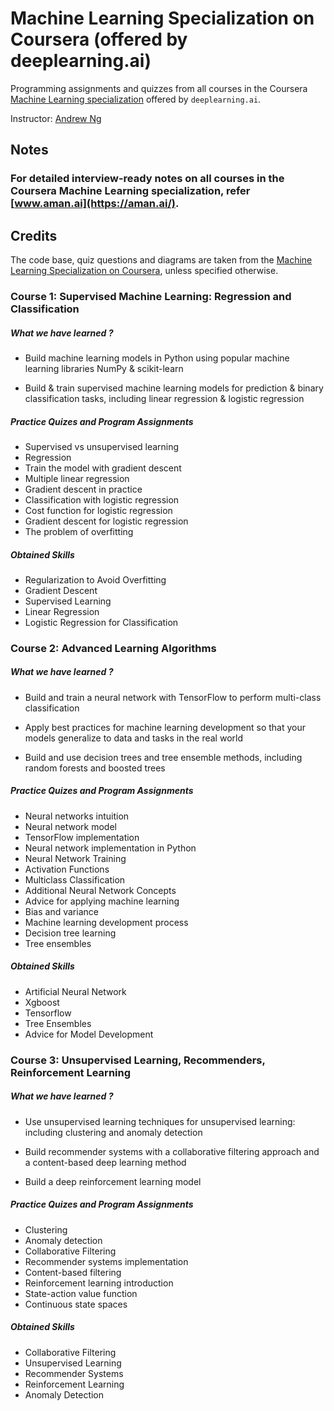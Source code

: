 # Machine Learning Specialization on Coursera (offered by deeplearning.ai)

Programming assignments and quizzes from all courses in the Coursera [Machine Learning specialization](https://www.coursera.org/specializations/machine-learning) offered by `deeplearning.ai`.

Instructor: [Andrew Ng](http://www.andrewng.org/)

## Notes

### For detailed interview-ready notes on all courses in the Coursera Machine Learning specialization, refer [www.aman.ai](https://aman.ai/).

## Credits

The code base, quiz questions and diagrams are taken from the [Machine Learning Specialization on Coursera](https://www.coursera.org/specializations/machine-learning), unless specified otherwise.


### Course 1: Supervised Machine Learning: Regression and Classification

##### What we have learned ?
- Build machine learning models in Python using popular machine learning libraries NumPy & scikit-learn

- Build & train supervised machine learning models for prediction & binary classification tasks, including linear regression & logistic regression

##### Practice Quizes and Program Assignments
- Supervised vs unsupervised learning
- Regression
- Train the model with gradient descent
- Multiple linear regression
- Gradient descent in practice
- Classification with logistic regression
- Cost function for logistic regression
- Gradient descent for logistic regression
- The problem of overfitting

##### Obtained Skills
- Regularization to Avoid Overfitting
- Gradient Descent
- Supervised Learning
- Linear Regression
- Logistic Regression for Classification

### Course 2: Advanced Learning Algorithms

##### What we have learned ?
- Build and train a neural network with TensorFlow to perform multi-class classification

- Apply best practices for machine learning development so that your models generalize to data and tasks in the real world

- Build and use decision trees and tree ensemble methods, including random forests and boosted trees

##### Practice Quizes and Program Assignments
- Neural networks intuition
- Neural network model
- TensorFlow implementation
- Neural network implementation in Python
- Neural Network Training
- Activation Functions
- Multiclass Classification
- Additional Neural Network Concepts
- Advice for applying machine learning
- Bias and variance
- Machine learning development process
- Decision tree learning
- Tree ensembles

##### Obtained Skills
- Artificial Neural Network
- Xgboost
- Tensorflow
- Tree Ensembles
- Advice for Model Development

### Course 3: Unsupervised Learning, Recommenders, Reinforcement Learning

##### What we have learned ?
- Use unsupervised learning techniques for unsupervised learning: including clustering and anomaly detection

- Build recommender systems with a collaborative filtering approach and a content-based deep learning method

- Build a deep reinforcement learning model

##### Practice Quizes and Program Assignments
- Clustering
- Anomaly detection
- Collaborative Filtering
- Recommender systems implementation
- Content-based filtering
- Reinforcement learning introduction
- State-action value function
- Continuous state spaces

##### Obtained Skills
- Collaborative Filtering
- Unsupervised Learning
- Recommender Systems
- Reinforcement Learning
- Anomaly Detection